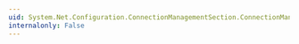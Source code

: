 ```yaml
---
uid: System.Net.Configuration.ConnectionManagementSection.ConnectionManagement
internalonly: False
---
```

